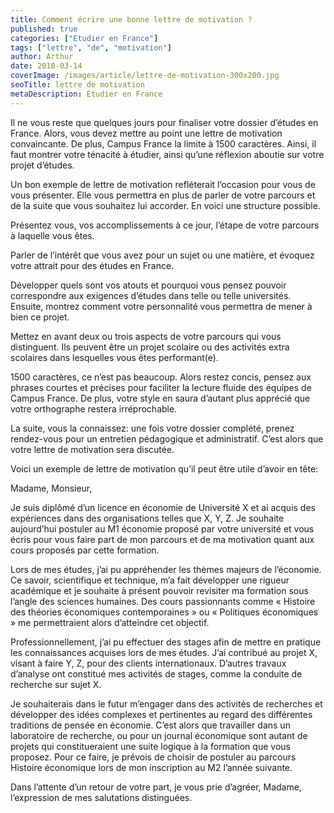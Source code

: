 ```yaml
---
title: Comment écrire une bonne lettre de motivation ?
published: true
categories: ["Etudier en France"]
tags: ["lettre", "de", "motivation"]
author: Arthur
date: 2018-03-14
coverImage: /images/article/lettre-de-motivation-300x200.jpg
seoTitle: lettre de motivation
metaDescription: Etudier en France
---
```


Il ne vous reste que quelques jours pour finaliser votre dossier d’études en France. Alors, vous devez mettre au point une lettre de motivation convaincante. De plus, Campus France la limite à 1500 caractères. Ainsi, il faut montrer votre ténacité à étudier, ainsi qu’une réflexion aboutie sur votre projet d’études.

Un bon exemple de lettre de motivation refléterait l’occasion pour vous de vous présenter. Elle vous permettra en plus de parler de votre parcours et de la suite que vous souhaitez lui accorder. En voici une structure possible.

Présentez vous, vos accomplissements à ce jour, l’étape de votre parcours à laquelle vous êtes.

Parler de l’intérêt que vous avez pour un sujet ou une matière, et évoquez votre attrait pour des études en France.

Développer quels sont vos atouts et pourquoi vous pensez pouvoir correspondre aux exigences d’études dans telle ou telle universités. Ensuite, montrez comment votre personnalité vous permettra de mener à bien ce projet.

Mettez en avant deux ou trois aspects de votre parcours qui vous distinguent. Ils peuvent être un projet scolaire ou des activités extra scolaires dans lesquelles vous êtes performant(e).

1500 caractères, ce n’est pas beaucoup. Alors restez concis, pensez aux phrases courtes et précises pour faciliter la lecture fluide des équipes de Campus France. De plus, votre style en saura d’autant plus apprécié que votre orthographe restera irréprochable.

La suite, vous la connaissez: une fois votre dossier complété, prenez rendez-vous pour un entretien pédagogique et administratif. C’est alors que votre lettre de motivation sera discutée.

Voici un exemple de lettre de motivation qu’il peut être utile d’avoir en tête:

Madame, Monsieur,

Je suis diplômé d’un licence en économie de Université X et ai acquis des expériences dans des organisations telles que X, Y, Z. Je souhaite aujourd’hui postuler au M1 économie proposé par votre université et vous écris pour vous faire part de mon parcours et de ma motivation quant aux cours proposés par cette formation.

Lors de mes études, j’ai pu appréhender les thèmes majeurs de l’économie. Ce savoir, scientifique et technique, m’a fait développer une rigueur académique et je souhaite à présent pouvoir revisiter ma formation sous l’angle des sciences humaines. Des cours passionnants comme « Histoire des théories économiques contemporaines » ou « Politiques économiques » me permettraient alors d’atteindre cet objectif.

Professionnellement, j’ai pu effectuer des stages afin de mettre en pratique les connaissances acquises lors de mes études. J’ai contribué au projet X, visant à faire Y, Z, pour des clients internationaux. D’autres travaux d’analyse ont constitué mes activités de stages, comme la conduite de recherche sur sujet X.

Je souhaiterais dans le futur m’engager dans des activités de recherches et développer des idées complexes et pertinentes au regard des différentes traditions de pensée en économie. C’est alors que travailler dans un laboratoire de recherche, ou pour un journal économique sont autant de projets qui constitueraient une suite logique à la formation que vous proposez. Pour ce faire, je prévois de choisir de postuler au parcours Histoire économique lors de mon inscription au M2 l’année suivante.

Dans l’attente d’un retour de votre part, je vous prie d’agréer, Madame, l’expression de mes salutations distinguées.
